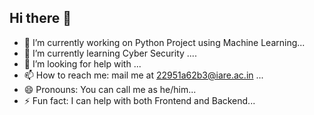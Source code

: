 ## Hi there 👋


- 🔭 I’m currently working on Python Project using Machine Learning...
- 🌱 I’m currently learning Cyber Security ....
- 🤔 I’m looking for help with ...
- 📫 How to reach me: mail me at 22951a62b3@iare.ac.in ...
- 😄 Pronouns: You can call me as he/him...
- ⚡ Fun fact: I can help with both Frontend and Backend...

